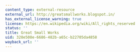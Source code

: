 ```yaml
---
content_type: external-resource
external_url: http://greatsmallworks.blogspot.in/
has_external_license_warning: true
license: https://en.wikipedia.org/wiki/All_rights_reserved
status: ''
title: Great Small Works
uid: 328e508e-6686-482b-a65c-b22705da4858
wayback_url: ''
---
```

